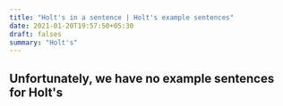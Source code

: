 ```yaml
---
title: "Holt's in a sentence | Holt's example sentences"
date: 2021-01-20T19:57:50+05:30
draft: falses
summary: "Holt's"
---
```

## Unfortunately, we have no example sentences for Holt's                 

